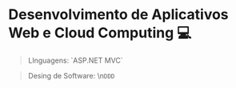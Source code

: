 # Desenvolvimento de Aplicativos Web e Cloud Computing 💻
> LInguagens:  \`ASP.NET MVC`

> Desing de Software: \n`DDD`
